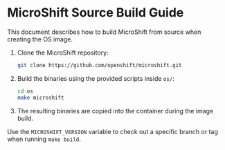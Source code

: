 # MicroShift Source Build Guide

This document describes how to build MicroShift from source when creating the OS image.

1. Clone the MicroShift repository:
   ```bash
   git clone https://github.com/openshift/microshift.git
   ```
2. Build the binaries using the provided scripts inside `os/`:
   ```bash
   cd os
   make microshift
   ```
3. The resulting binaries are copied into the container during the image build.

Use the `MICROSHIFT_VERSION` variable to check out a specific branch or tag when running `make build`.

